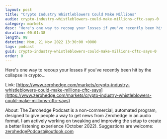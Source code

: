 ```yaml
---
layout: post
title: "Crypto Industry Whistleblowers Could Make Millions"
audio: crypto-industry-whistleblowers-could-make-millions-cftc-says-0
category: markets
desc: "Here's one way to recoup your losses if you've recently been hit by the collapse in crypto..."
duration: 00:01:38
length: 98
datetime: Mon, 21 Nov 2022 13:30:00 +0000
tags: podcast
guid: crypto-industry-whistleblowers-could-make-millions-cftc-says-0
order: 0
---
```

Here's one way to recoup your losses if you've recently been hit by the collapse in crypto...

Link: [https://www.zerohedge.com/markets/crypto-industry-whistleblowers-could-make-millions-cftc-says](https://www.zerohedge.com/markets/crypto-industry-whistleblowers-could-make-millions-cftc-says)

About: The Zerohedge Podcast is a non-commercial, automated program, designed to give people a way to get news from Zerohedge in an audio format.  I am actively working on tweaking and improving the setup to create a better listening experience (October 2022).  Suggestions are welcome: [zerohedgePodcast@outlook.com](mailto:zerohedgePodcast@outlook.com)